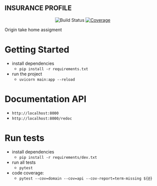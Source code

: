 ## INSURANCE PROFILE
<p align="center">
    <img src="https://travis-ci.org/RafaelFTeixeira/risk_profile.svg?branch=master" alt="Build Status">
    <a href="https://codecov.io/gh/RafaelFTeixeira/risk_profile" target="_blank">
        <img src="https://codecov.io/gh/RafaelFTeixeira/risk_profile/branch/master/graph/badge.svg" alt="Coverage">
    </a>
<p>
    Origin take home assigment

# Getting Started
 -  install dependencies
    -	`pip install -r requirements.txt`
 -  run the project
    -  `uvicorn main:app --reload`

# Documentation API
 -  `http://localhost:8000`
 -  `http://localhost:8000/redoc`

# Run tests
 -  install dependencies
    -  `pip install -r requirements/dev.txt`
 - run all tests
    -  `pytest`
-  code coverage:
    -  `pytest --cov=domain --cov=api --cov-report=term-missing ${@}`
